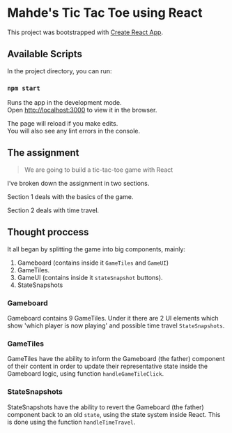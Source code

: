 # Mahde's Tic Tac Toe using React

This project was bootstrapped with [Create React App](https://github.com/facebook/create-react-app).

## Available Scripts

In the project directory, you can run:

### `npm start`

Runs the app in the development mode.\
Open [http://localhost:3000](http://localhost:3000) to view it in the browser.

The page will reload if you make edits.\
You will also see any lint errors in the console.

## The assignment

>We are going to build a tic-tac-toe game with React
>
I’ve broken down the assignment in two sections.

Section 1 deals with the basics of the game.

Section 2 deals with time travel.

## Thought proccess

It all began by splitting the game into big components, mainly:

1) Gameboard (contains inside it `GameTiles` and `GameUI`)
2) GameTiles.
3) GameUI (contains inside it `stateSnapshot` buttons).
4) StateSnapshots

### Gameboard

Gameboard contains 9 GameTiles.
Under it there are 2 UI elements which show 'which player is now playing' and possible time travel `StateSnapshots`.

### GameTiles

GameTiles have the ability to inform the Gameboard (the father) component of their content in order to update their representative state inside the Gameboard logic, using function `handleGameTileClick`.

### StateSnapshots

StateSnapshots have the ability to revert the Gameboard (the father) component back to an old `state`, using the state system inside React. This is done using the function `handleTimeTravel`.

